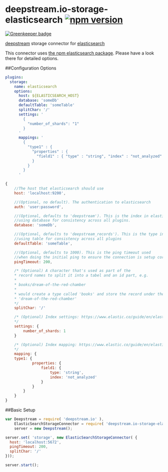 # deepstream.io-storage-elasticsearch [![npm version](https://badge.fury.io/js/deepstream.io-storage-elasticsearch.svg)](http://badge.fury.io/js/deepstream.io-storage-elasticsearch)

[![Greenkeeper badge](https://badges.greenkeeper.io/deepstreamIO/deepstream.io-storage-elasticsearch.svg)](https://greenkeeper.io/)

[deepstream](http://deepstream.io) storage connector for [elasticsearch](https://www.elastic.co/)

This connector uses [the npm elasticsearch package](https://www.npmjs.com/package/elasticsearch). Please have a look there for detailed options.

##Configuration Options
```yaml
plugins:
  storage:
    name: elasticsearch
    options:
      host: ${ELASTICSEARCH_HOST}
      database: 'someDb'
      defaultTable: 'someTable'
      splitChar: '/'
      settings: '
        {
          "number_of_shards": "1"
        }
      '
      mappings: '
        {
          "type1" : {
            "properties" : {
              "field1" : { "type" : "string", "index" : "not_analyzed" }
            }
          }
        }
      '
```

```javascript
{
	//The host that elasticsearch should use
	host: 'localhost:9200',

	//(Optional, no default). The authentication to elasticsearch
	auth: 'user:password',

	//(Optional, defaults to 'deepstream'). This is the index in elasticsearch,
	//using database for consistency across all plugins.
	database: 'someDb',

	//(Optional, defaults to 'deepstream_records'). This is the type in elasticsearch,
	//using table for consistency across all plugins
	defaultTable: 'someTable',

	//(Optional, defaults to 1000). This is the ping timeout used
	//when doing the initial ping to ensure the connection is setup correctly
	pingTimeout: 200,

	/* (Optional) A character that's used as part of the
	* record names to split it into a tabel and an id part, e.g.
	*
	* books/dream-of-the-red-chamber
	*
	* would create a type called 'books' and store the record under the name
	* 'dream-of-the-red-chamber'
	*/
	splitChar: '/'

	/* (Optional) Index settings: https://www.elastic.co/guide/en/elasticsearch/reference/2.3/indices-create-index.html
	*/
	settings: {
		number_of_shards: 1
	}

	/* (Optional) Index mapping: https://www.elastic.co/guide/en/elasticsearch/reference/2.3/indices-create-index.html
	*/
	mapping: {
    type1: {
			properties: {
				field1: {
					type: 'string',
					index: 'not_analyzed'
				}
			}
		}
	}
}
```

##Basic Setup
```javascript
var Deepstream = require( 'deepstream.io' ),
    ElasticSearchStorageConnector = require( 'deepstream.io-storage-elasticsearch' ),
    server = new Deepstream();

server.set( 'storage', new ElasticSearchStorageConnector( {
  host: 'localhost:5672',
  pingTimeout: 200,
  splitChar: '/'
}));

server.start();
```
